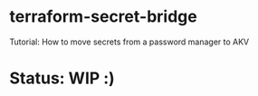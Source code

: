 # terraform-secret-bridge
Tutorial: How to move secrets from a password manager to AKV


# Status: WIP :)
